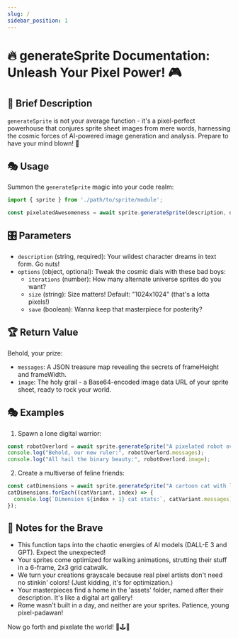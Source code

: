 ```yaml
---
slug: /
sidebar_position: 1
---
```

# 🔥 generateSprite Documentation: Unleash Your Pixel Power! 🎮

## 🚀 Brief Description
`generateSprite` is not your average function - it's a pixel-perfect powerhouse that conjures sprite sheet images from mere words, harnessing the cosmic forces of AI-powered image generation and analysis. Prepare to have your mind blown! 🤯

## 🎭 Usage
Summon the `generateSprite` magic into your code realm:

```javascript
import { sprite } from './path/to/sprite/module';

const pixelatedAwesomeness = await sprite.generateSprite(description, options);
```

## 🎛️ Parameters
- `description` (string, required): Your wildest character dreams in text form. Go nuts!
- `options` (object, optional): Tweak the cosmic dials with these bad boys:
  - `iterations` (number): How many alternate universe sprites do you want?
  - `size` (string): Size matters! Default: "1024x1024" (that's a lotta pixels!)
  - `save` (boolean): Wanna keep that masterpiece for posterity?

## 🏆 Return Value
Behold, your prize:
- `messages`: A JSON treasure map revealing the secrets of frameHeight and frameWidth.
- `image`: The holy grail - a Base64-encoded image data URL of your sprite sheet, ready to rock your world.

## 🎭 Examples

1. Spawn a lone digital warrior:
```javascript
const robotOverlord = await sprite.generateSprite("A pixelated robot overlord");
console.log("Behold, our new ruler:", robotOverlord.messages);
console.log("All hail the binary beauty:", robotOverlord.image);
```

2. Create a multiverse of feline friends:
```javascript
const catDimensions = await sprite.generateSprite("A cartoon cat with laser eyes", { iterations: 3 });
catDimensions.forEach((catVariant, index) => {
  console.log(`Dimension ${index + 1} cat stats:`, catVariant.messages);
});
```

## 🧠 Notes for the Brave
- This function taps into the chaotic energies of AI models (DALL-E 3 and GPT). Expect the unexpected!
- Your sprites come optimized for walking animations, strutting their stuff in a 6-frame, 2x3 grid catwalk.
- We turn your creations grayscale because real pixel artists don't need no stinkin' colors! (Just kidding, it's for optimization.)
- Your masterpieces find a home in the 'assets' folder, named after their description. It's like a digital art gallery!
- Rome wasn't built in a day, and neither are your sprites. Patience, young pixel-padawan!

Now go forth and pixelate the world! 🌟🕹️👾
